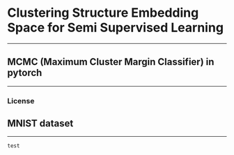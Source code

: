# Clustering Structure Embedding Space for Semi Supervised Learning
-------------------
## MCMC (Maximum Cluster Margin Classifier) in pytorch
-------------------
### License

## MNIST dataset
-------------------
```
test
```

